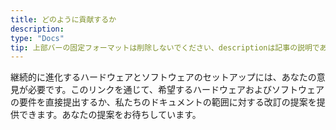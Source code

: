 ```yaml
---
title: どのように貢献するか
description:
type: "Docs"
tip: 上部バーの固定フォーマットは削除しないでください、descriptionは記事の説明であり、未入力の場合は内容の最初の段落が抜粋されます
---
```

継続的に進化するハードウェアとソフトウェアのセットアップには、あなたの意見が必要です。このリンクを通じて、希望するハードウェアおよびソフトウェアの要件を直接提出するか、私たちのドキュメントの範囲に対する改訂の提案を提供できます。あなたの提案をお待ちしています。